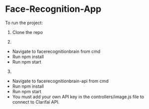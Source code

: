 # Face-Recognition-App

To run the project:
 1. Clone the repo 
 
 2.
 - Navigate to facerecognitionbrain from cmd
 - Run   npm install
 - Run   npm start
 
 3.
 - Navigate to facerecognitionbrain-api from cmd
 - Run   npm install
 - Run   npm start
 - You must add your own API key in the controllers/image.js file to connect to Clarifai API.
